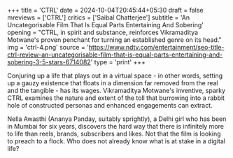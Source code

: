 +++
title = 'CTRL'
date = 2024-10-04T20:45:44+05:30
draft = false
mreviews = ['CTRL']
critics = ['Saibal Chatterjee']
subtitle = 'An Uncategorisable Film That Is Equal Parts Entertaining And Sobering'
opening = "CTRL, in spirit and substance, reinforces Vikramaditya Motwane's proven penchant for turning an established genre on its head."
img = 'ctrl-4.png'
source = 'https://www.ndtv.com/entertainment/seo-title-ctrl-review-an-uncategorisable-film-that-is-equal-parts-entertaining-and-sobering-3-5-stars-6714082'
type = 'print'
+++

Conjuring up a life that plays out in a virtual space - in other words, setting up a gauzy existence that floats in a dimension far removed from the real and the tangible - has its wages. Vikramaditya Motwane's inventive, sparky CTRL examines the nature and extent of the toll that burrowing into a rabbit hole of constructed personas and enhanced engagements can extract.

Nella Awasthi (Ananya Panday, suitably sprightly), a Delhi girl who has been in Mumbai for six years, discovers the hard way that there is infinitely more to life than reels, brands, subscribers and likes. Not that the film is looking to preach to a flock. Who does not already know what is at stake in a digital life?
